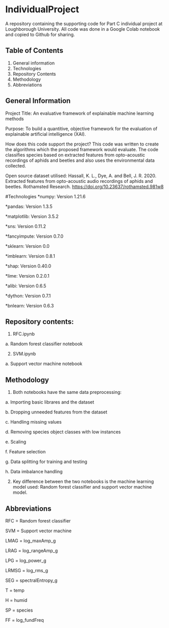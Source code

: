 # IndividualProject
A repository containing the supporting code for Part C individual project at Loughborough University.
All code was done in a Google Colab notebook and copied to Github for sharing.

## Table of Contents
1. General information
2. Technologies
3. Repository Contents
4. Methodology
5. Abbreviations

## General Information
Project Title: An evaluative framework of explainable machine learning methods

Purpose: To build a quantitive, objective framework for the evaluation of explainable artificial intelligence (XAI).

How does this code support the project?
This code was written to create the algorithms which the proposed framework would evaluate. The code classifies species based on extracted features from opto-acoustic recordings of aphids and beetles and also uses the environmental data collected.

Open source dataset utilised: Hassall, K. L., Dye, A. and Bell, J. R. 2020. Extracted features from opto-acoustic audio recordings of aphids and beetles. Rothamsted Research. https://doi.org/10.23637/rothamsted.981w8

#Technologies
*numpy: Version 1.21.6

*pandas: Version 1.3.5

*matplotlib: Version 3.5.2

*sns: Version 0.11.2

*fancyimpute: Version 0.7.0

*sklearn: Version 0.0

*imblearn: Version 0.8.1

*shap: Version 0.40.0

*lime: Version 0.2.0.1

*alibi: Version 0.6.5

*dython: Version 0.7.1

*bnlearn: Version 0.6.3

## Repository contents:
1. RFC.ipynb

  a. Random forest classifier notebook
  
2. SVM.ipynb

  a. Support vector machine notebook

## Methodology 
1. Both notebooks have the same data preprocessing:

  a. Importing basic librares and the dataset
  
  b. Dropping unneeded features from the dataset
  
  c. Handling missing values
  
  d. Removing species object classes with low instances
  
  e. Scaling
  
  f. Feature selection
  
  g. Data splitting for training and testing
  
  h. Data imbalance handling
  
2. Key difference between the two notebooks is the machine learning model used: Random forest classifier and support vector machine model.

## Abbreviations
RFC = Random forest classifier

SVM = Support vector machine

LMAG = log_maxAmp_g

LRAG = log_rangeAmp_g

LPG = log_power_g

LRMSG = log_rms_g

SEG = spectralEntropy_g

T = temp

H = humid

SP = species

FF = log_fundFreq

